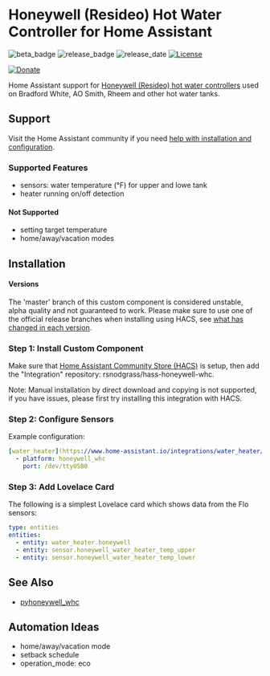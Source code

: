 # Honeywell (Resideo) Hot Water Controller for Home Assistant

![beta_badge](https://img.shields.io/badge/maturity-Beta-yellow.png)
![release_badge](https://img.shields.io/github/v/release/rsnodgrass/hass-honeywell-whc.svg)
![release_date](https://img.shields.io/github/release-date/rsnodgrass/hass-honeywell-whc.svg)
[![License](https://img.shields.io/badge/License-Apache%202.0-blue.svg)](https://opensource.org/licenses/Apache-2.0)

[![Donate](https://img.shields.io/badge/Donate-PayPal-green.svg)](https://www.paypal.com/cgi-bin/webscr?cmd=_donations&business=WREP29UDAMB6G)

Home Assistant support for [Honeywell (Resideo) hot water controllers](https://github.com/rsnodgrass/pyhoneywell_whc) used on Bradford White, AO Smith, Rheem and other hot water tanks.

## Support

Visit the Home Assistant community if you need [help with installation and configuration]().

### Supported Features

- sensors: water temperature (&deg;F) for upper and lowe tank
- heater running on/off detection

#### Not Supported

- setting target temperature
- home/away/vacation modes

## Installation

#### Versions

The 'master' branch of this custom component is considered unstable, alpha quality and not guaranteed to work.
Please make sure to use one of the official release branches when installing using HACS, see [what has changed in each version](https://github.com/rsnodgrass/hass-flo-water/releases).

### Step 1: Install Custom Component

Make sure that [Home Assistant Community Store (HACS)](https://github.com/custom-components/hacs) is setup, then add the "Integration" repository: rsnodgrass/hass-honeywell-whc.

Note: Manual installation by direct download and copying is not supported, if you have issues, please first try installing this integration with HACS.

### Step 2: Configure Sensors

Example configuration:

```yaml
[water_heater](https://www.home-assistant.io/integrations/water_heater/):
  - platform: honeywell_whc
    port: /dev/ttyUSB0
```

### Step 3: Add Lovelace Card

The following is a simplest Lovelace card which shows data from the Flo sensors:

```yaml
type: entities
entities:
  - entity: water_heater.honeywell
  - entity: sensor.honeywell_water_heater_temp_upper
  - entity: sensor.honeywell_water_heater_temp_lower
```

## See Also

* [pyhoneywell_whc](https://github.com/rsnodgrass/pyhoneywell_whc)

## Automation Ideas

- home/away/vacation mode
- setback schedule
- operation_mode: eco
